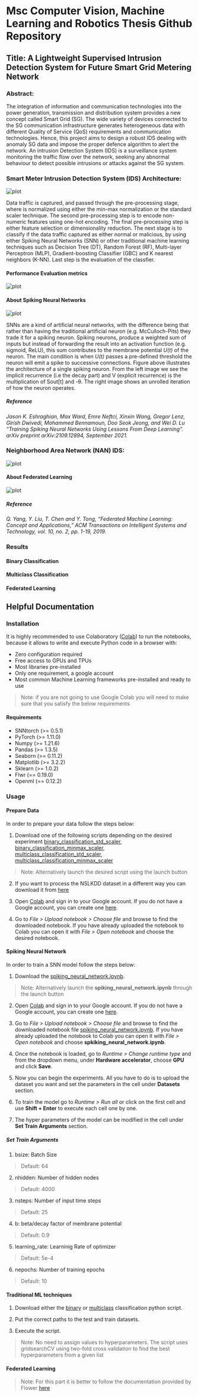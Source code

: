 # Msc Computer Vision, Machine Learning and Robotics Thesis Github Repository
## Title: A Lightweight Supervised Intrusion Detection System for Future Smart Grid Metering Network
### Abstract:
The integration of information and communication technologies into the power generation, 
transmission and distribution system provides a new concept called Smart Grid (SG). The 
wide variety of devices connected to the SG communication infrastructure generates heterogeneous data with different Quality of Service (QoS) requirements and communication 
technologies. Hence, this project aims to design a robust IDS dealing with anomaly SG data and impose the proper defence algorithm to alert the network. An intrusion Detection 
System (IDS) is a surveillance system monitoring the traffic flow over the network, seeking any abnormal behaviour to detect possible intrusions or attacks against the SG system.

###  Smart Meter Intrusion Detection System (IDS) Architecture:
![plot](https://github.com/sotirischatzimiltis/MscThesis/blob/main/Images/smartmeter_architecture.png)

Data traffic is captured, and passed through the pre-processing stage, where is normalized using either the min-max normalization or the standard scaler technique.
The second pre-processing step is to encode non-numeric features using one-hot encoding. 
The final pre-processing step is either feature selection or dimensionality reduction. 
The next stage is to classify if the data traffic captured as either normal or malicious, by using either Spiking Neural Networks (SNN) or other traditional machine learning techniques such as Decision Tree (DT), Random Forest (RF), Multi-layer Perceptron (MLP), Gradient-boosting Classifier (GBC) and K nearest neighbors (K-NN).
Last step is the evaluation of the classfier.

#### Performance Evaluation metrics 
![plot](https://github.com/sotirischatzimiltis/MscThesis/blob/main/Images/performance_metrics_new.jpg)

#### About Spiking Neural Networks
![plot](https://github.com/sotirischatzimiltis/MscThesis/blob/main/Images/leaky_neuron_SNN.JPG)

SNNs are a kind of artificial neural networks, with the difference being that rather than having the traditional artificial neuron (e.g. McCulloch-Pits) they trade it for a spiking neuron. Spiking neurons, produce a weighted sum of inputs but instead of forwarding the result into an activation function (e.g. sigmoid, ReLU), this sum contributes to the membrane potential *U(t)* of the neuron. The main condition is when *U(t)* passes a pre-defined threshold the neuron will emit a spike to successive connections. Figure above illustrates the architecture of a single spiking neuron. From the left image we see the implicit recurrence (i.e the decay part) and V (explicit recurrence) is the multiplication of Sout[t] and -θ. The right image shows an unrolled iteration of how the neuron operates. 


##### Reference 
*Jason K. Eshraghian, Max Ward, Emre Neftci, Xinxin Wang, Gregor Lenz, Girish Dwivedi, Mohammed Bennamoun, Doo Seok Jeong, and Wei D. Lu “Training Spiking Neural Networks Using Lessons From Deep Learning”. arXiv preprint arXiv:2109.12894, September 2021.*

### Neighborhood Area Network (NAN) IDS:
![plot](https://github.com/sotirischatzimiltis/MscThesis/blob/main/Images/general_architecture_updated.png)

#### About Federated Learning 
![plot](https://github.com/sotirischatzimiltis/MscThesis/blob/main/Images/architecture_Federated_Learning.JPG)

##### Reference
*Q. Yang, Y. Liu, T. Chen and Y. Tong, “Federated Machine Learning: Concept and Applications,” ACM Transactions on Intelligent Systems and Technology, vol. 10, no. 2, pp. 1-19, 2019.*
### Results
#### Binary Classification
#### Multiclass Classification
#### Federated Learning

## Helpful Documentation
### Installation 
It is highly recommended to use Colaboratory ([Colab](https://colab.research.google.com/notebooks/welcome.ipynb)) to run the notebooks, because it allows to write and execute Python code in a browser with:

- Zero configuration required
- Free access to GPUs and TPUs
- Most libraries pre-installed
- Only one requirement, a google account
- Most common Machine Learning frameworks pre-installed and ready to use

> Note: if you are not going to use Google Colab you will need to make sure that you satisfy the below requirements

#### Requirements
- SNNtorch (>= 0.5.1)
- PyTorch (>= 1.11.0)
- Numpy (>= 1.21.6)
- Pandas (>= 1.3.5)
- Seaborn (>= 0.11.2)
- Matplotlib (>= 3.2.2)
- Sklearn (>= 1.0.2)
- Flwr (== 0.19.0)
- Openml (== 0.12.2)

### Usage 
  #### Prepare Data
  In order to prepare your data follow the steps below:

  1. Download one of the following scripts depending on the desired experiment
[binary_classification_std_scaler](https://github.com/sotirischatzimiltis/MscThesis/blob/main/DataPreProcessing/BinaryClassification/nsl_kdd_preprocessing_binary_stdscaler.ipynb),
[binary_classification_minmax_scaler](https://github.com/sotirischatzimiltis/MscThesis/blob/main/DataPreProcessing/BinaryClassification/nsl_kdd_preprocessing_binary_minmaxscaler.ipynb),
[multiclass_classification_std_scaler](https://github.com/sotirischatzimiltis/MscThesis/blob/main/DataPreProcessing/MultiClassClassification/nsl_kdd_preprocessing_multiclass_stdscaler.ipynb),
[multiclass_classification_minmax_scaler](https://github.com/sotirischatzimiltis/MscThesis/blob/main/DataPreProcessing/MultiClassClassification/nsl_kdd_preprocessing_multiclass_minmaxscaler.ipynb)
  > Note: Alternatively launch the desired script using the launch button 

  2. If you want to process the NSLKDD dataset in a different way you can download it from [here](https://www.unb.ca/cic/datasets/nsl.html)
    
  3. Open [Colab](https://colab.research.google.com/notebooks/welcome.ipynb) and sign in to your Google account. If you do not have a Google account, you can create one [here](https://accounts.google.com/signup/v2/webcreateaccount?hl=en&flowName=GlifWebSignIn&flowEntry=SignUp).

  4. Go to _File > Upload notebook > Choose file_ and browse to find the downloaded notebook. If you have already uploaded the notebook to Colab you can open it with _File > Open notebook_ and choose the desired notebook. 
  
#### Spiking Neural Network
In order to train a SNN model follow the steps below:

1. Download the [spiking_neural_network.ipynb](https://github.com/sotirischatzimiltis/MscThesis/blob/main/SpikingNeuralNetwork/spiking_neural_network.ipynb ).
> Note: Alternatively launch the **spiking_neural_network.ipynb** through the launch button
2. Open [Colab](https://colab.research.google.com/notebooks/welcome.ipynb) and sign in to your Google account. If you do not have a Google account, you can create one [here](https://accounts.google.com/signup/v2/webcreateaccount?hl=en&flowName=GlifWebSignIn&flowEntry=SignUp).

3. Go to _File > Upload notebook > Choose file_ and browse to find the downloaded notebook file [spiking_neural_network.ipynb](https://github.com/sotirischatzimiltis/MscThesis/blob/main/SpikingNeuralNetwork/spiking_neural_network.ipynb ). If you have already uploaded the notebook to Colab you can open it with _File > Open notebook_ and choose **spkiking_neural_network.ipynb**. 

3. Once the notebook is loaded, go to _Runtime > Change runtime type_ and from the dropdown menu, under **Hardware accelerator**, choose **GPU** and click **Save**.

5. Now you can begin the experiments. All you have to do is to upload the dataset you want and set the parameters in the cell under **Datasets** section.

6. To train the model go to _Runtime > Run all_ or click on the first cell and use **Shift + Enter** to execute each cell one by one.

7. The hyper parameters of the model can be modified in the cell under **Set Train Arguments** section.

##### Set Train Arguments
1. bsize: Batch Size
  > Default: 64
2. nhidden: Number of hidden nodes
  > Default: 4000
3. nsteps: Number of input time steps
  > Default: 25
4. b: beta/decay factor of membrane potential 
  > Default: 0.9
5. learning_rate: Learninig Rate of optimizer
  > Default: 5e-4
6. nepochs: Number of training epochs
  > Default: 10 
 
 #### Traditional ML techniques
 1. Download either the [binary](https://github.com/sotirischatzimiltis/MscThesis/blob/main/TraditionalML/traditionalml_binary_classification.py) or [multiclass](https://github.com/sotirischatzimiltis/MscThesis/blob/main/TraditionalML/traditionalml_multiclass_classification.py) classification python script.

 2. Put the correct paths to the test and train datasets.
 
 3. Execute the script.
  > Note: No need to assign values to hyperparameters. The script uses gridsearchCV using two-fold cross validation to find the best hyperparameters from a given list 
 
 #### Federated Learning
 > Note: For this part it is better to follow the documentation provided by Flower [here](https://flower.dev/docs/)
